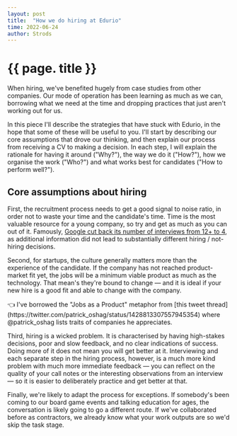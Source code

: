 ```yaml
---
layout: post
title:  "How we do hiring at Edurio"
time: 2022-06-24
author: Strods
---
```

# {{ page. title }}
When hiring, we've benefited hugely from case studies from other companies. Our mode of operation has been learning as much as we can, borrowing what we need at the time and dropping practices that just aren't working out for us.

In this piece I'll describe the strategies that have stuck with Edurio, in the hope that some of these will be useful to you. I'll start by describing our core assumptions that drove our thinking, and then explain our process from receiving a CV to making a decision. In each step, I will explain the rationale for having it around ("Why?"), the way we do it ("How?"), how we organise the work ("Who?") and what works best for candidates ("How to perform well?").

## Core assumptions about hiring

First, the recruitment process needs to get a good signal to noise ratio, in order not to waste your time and the candidate's time. Time is the most valuable resource for a young company, so try and get as much as you can out of it. Famously, [Google cut back its number of interviews from 12+ to 4](https://rework.withgoogle.com/blog/google-rule-of-four/), as additional information did not lead to substantially different hiring / not-hiring decisions.

Second, for startups, the culture generally matters more than the experience of the candidate. If the company has not reached product-market fit yet, the jobs will be a minimum viable product as much as the technology. That mean's they're bound to change — and it is ideal if your new hire is a good fit and able to change with the company.

<aside> 👈 I've borrowed the "Jobs as a Product" metaphor from [this tweet thread](https://twitter.com/patrick_oshag/status/1428813307557945354) where @patrick_oshag lists traits of companies he appreciates.
</aside>

Third, hiring is a wicked problem. It is characterised by having high-stakes decisions, poor and slow feedback, and no clear indications of success. Doing more of it does not mean you will get better at it. Interviewing and each separate step in the hiring process, however, is a much more kind problem with much more immediate feedback — you can reflect on the quality of your call notes or the interesting observations from an interview — so it is easier to deliberately practice and get better at that.

Finally, we're likely to adapt the process for exceptions. If somebody's been coming to our board game events and talking education for ages, the conversation is likely going to go a different route. If we've collaborated before as contractors, we already know what your work outputs are so we'd skip the task stage.